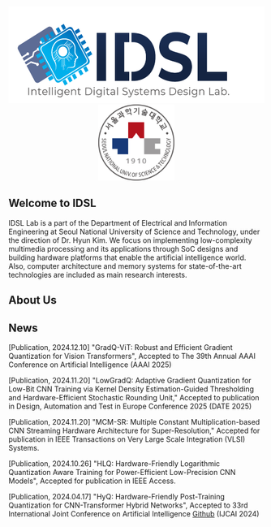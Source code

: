 <p align="center">
  <img src=https://github.com/IDSL-SeoulTech/.github/blob/main/Main%20page/IDSL_Logo.png width="549" height="190"/>
  <img src=https://github.com/IDSL-SeoulTech/.github/blob/main/Main%20page/seoultech%20image.svg width="150" height="150"/>
</p>

## Welcome to IDSL
IDSL Lab is a part of the Department of Electrical and Information Engineering at Seoul National University of Science and Technology, under the direction of Dr. Hyun Kim. We focus on implementing low-complexity multimedia processing and its applications through SoC designs and building hardware platforms that enable the artificial intelligence world. Also, computer architecture and memory systems for state-of-the-art technologies are included as main research interests.

## About Us


## News
[Publication, 2024.12.10] "GradQ-ViT: Robust and Efficient Gradient Quantization for Vision Transformers", Accepted to The 39th Annual AAAI Conference on Artificial Intelligence (AAAI 2025)

[Publication, 2024.11.20] "LowGradQ: Adaptive Gradient Quantization for Low-Bit CNN Training via Kernel Density Estimation-Guided Thresholding and Hardware-Efficient Stochastic Rounding Unit," Accepted to publication in Design, Automation and Test in Europe Conference 2025 (DATE 2025)

[Publication, 2024.11.20] "MCM-SR: Multiple Constant Multiplication-based CNN Streaming Hardware Architecture for Super-Resolution," Accepted for publication in IEEE Transactions on Very Large Scale Integration (VLSI) Systems.

[Publication, 2024.10.26] "HLQ: Hardware-Friendly Logarithmic Quantization Aware Training for Power-Efficient Low-Precision CNN Models", Accepted for publication in IEEE Access.

[Publication, 2024.04.17] "HyQ: Hardware-Friendly Post-Training Quantization for CNN-Transformer Hybrid Networks", Accepted to 33rd International Joint Conference on Artificial Intelligence [Github](https://github.com/IDSL-SeoulTech/HyQ) (IJCAI 2024)
